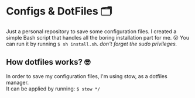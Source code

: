 # Configs & DotFiles 🗂️
Just a personal repository to save some configuration files.
I created a simple Bash script that handles all the boring installation part for me. 😵
You can run it by running ```$ sh install.sh```. _don't forget the sudo privileges._

## How dotfiles works? 🤓
In order to save my configuration files, I'm using stow, as a dotfiles manager.<br>
It can be applied by running: ```$ stow */```<br>
